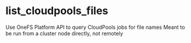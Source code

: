 # list_cloudpools_files
Use OneFS Platform API to query CloudPools jobs for file names
Meant to be run from a cluster node directly, not remotely

